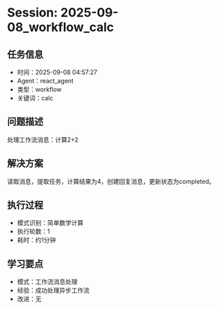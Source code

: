 # Session: 2025-09-08_workflow_calc

## 任务信息
- 时间：2025-09-08 04:57:27
- Agent：react_agent
- 类型：workflow
- 关键词：calc

## 问题描述
处理工作流消息：计算2+2

## 解决方案
读取消息，提取任务，计算结果为4，创建回复消息，更新状态为completed。

## 执行过程
- 模式识别：简单数学计算
- 执行轮数：1
- 耗时：约1分钟

## 学习要点
- 模式：工作流消息处理
- 经验：成功处理异步工作流
- 改进：无